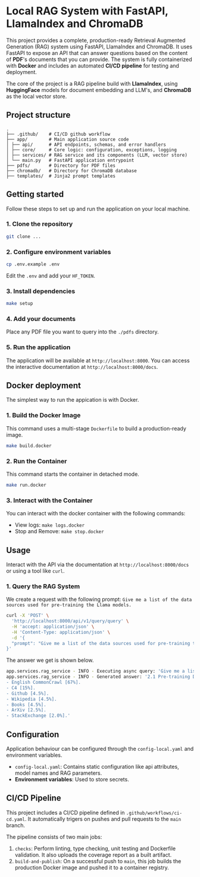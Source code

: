 # Local RAG System with FastAPI, LlamaIndex and ChromaDB

This project provides a complete, production-ready Retrieval Augmented Generation (RAG) system using FastAPI, LlamaIndex and ChromaDB. It uses FastAPI to expose an API that can answer questions based on the content of **PDF**'s documents that you can provide. The system is fully containerized with **Docker** and includes an automated **CI/CD pipeline** for testing and deployment.

The core of the project is a RAG pipeline build with **LlamaIndex**, using **HuggingFace** models for document embedding and LLM's, and **ChromaDB** as the local vector store.

## Project structure

```shell
.
├── .github/    # CI/CD github workflow
├── app/        # Main application source code
│ ├── api/      # API endpoints, schemas, and error handlers
│ ├── core/     # Core logic: configuration, exceptions, logging
│ ├── services/ # RAG service and its components (LLM, vector store)
│ └── main.py   # FastAPI application entrypoint
├── pdfs/       # Directory for PDF files
├── chromadb/   # Directory for ChromaDB database
├── templates/  # Jinja2 prompt templates
```

## Getting started

Follow these steps to set up and run the application on your local machine.

### 1. Clone the repository

```bash
git clone ...
```

### 2. Configure environment variables

```bash
cp .env.example .env
```

Edit the `.env` and add your `HF_TOKEN`.

### 3. Install dependencies

```bash
make setup
```

### 4. Add your documents

Place any PDF file you want to query into the `./pdfs` directory.

### 5. Run the application

The application will be available at `http://localhost:8000`. You can access the interactive documentation at `http://localhost:8000/docs`.


## Docker deployment

The simplest way to run the appication is with Docker.

### 1. Build the Docker Image

This command uses a multi-stage `Dockerfile` to build a production-ready image.

```bash
make build.docker
```

### 2. Run the Container

This command starts the container in detached mode.

```bash
make run.docker
```

### 3. Interact with the Container
You can interact with the docker container with the following commands:
* View logs: `make logs.docker`
* Stop and Remove: `make stop.docker`


## Usage

Interact with the API via the documentation at `http://localhost:8000/docs` or using a tool like `curl`.

### 1. Query the RAG System

We create a request with the following prompt: `Give me a list of the data sources used for pre-training the Llama models.`

```bash
curl -X 'POST' \
  'http://localhost:8000/api/v1/query/query' \
  -H 'accept: application/json' \
  -H 'Content-Type: application/json' \
  -d '{
  "prompt": "Give me a list of the data sources used for pre-training the Llama models."
}'
```

The answer we get is shown below.

```bash
app.services.rag_service - INFO - Executing async query: 'Give me a list of the data sources used for pre-training the Llama models.'
app.services.rag_service - INFO - Generated answer: '2.1 Pre-training Data
- English CommonCrawl [67%].
- C4 [15%].
- Github [4.5%].
- Wikipedia [4.5%].
- Books [4.5%].
- ArXiv [2.5%].
- StackExchange [2.0%].'
```

## Configuration

Application behaviour can be configured through the `config-local.yaml` and environment variables.
* `config-local.yaml`: Contains static configuration like api attributes, model names and RAG parameters.
* **Environment variables**: Used to store secrets.


## CI/CD Pipeline

This project includes a CI/CD pipeline defined in `.github/workflows/ci-cd.yaml`. It automatically trigers on pushes and pull requests to the `main` branch.

The pipeline consists of two main jobs:
1. `checks`: Perform linting, type checking, unit testing and Dockerfile validation. It also uploads the coverage report as a built artifact.
2. `build-and-publish`: On a successful push to `main`, this job builds the production Docker image and pushed it to a container registry.
